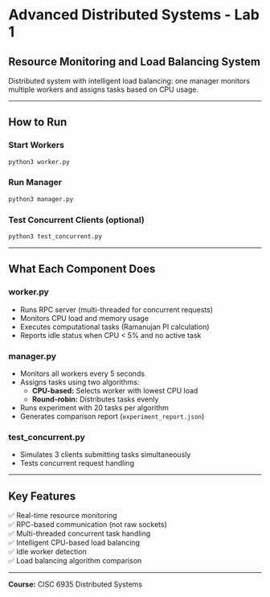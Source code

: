 # Advanced Distributed Systems - Lab 1
## Resource Monitoring and Load Balancing System

Distributed system with intelligent load balancing: one manager monitors multiple workers and assigns tasks based on CPU usage.

---

## How to Run

### Start Workers
```bash
python3 worker.py
```

### Run Manager
```bash
python3 manager.py
```

### Test Concurrent Clients (optional)
```bash
python3 test_concurrent.py
```

---

## What Each Component Does

### **worker.py**
- Runs RPC server (multi-threaded for concurrent requests)
- Monitors CPU load and memory usage
- Executes computational tasks (Ramanujan PI calculation)
- Reports idle status when CPU < 5% and no active task

### **manager.py**
- Monitors all workers every 5 seconds
- Assigns tasks using two algorithms:
  - **CPU-based:** Selects worker with lowest CPU load
  - **Round-robin:** Distributes tasks evenly
- Runs experiment with 20 tasks per algorithm
- Generates comparison report (`experiment_report.json`)

### **test_concurrent.py**
- Simulates 3 clients submitting tasks simultaneously
- Tests concurrent request handling

---

## Key Features
✅ Real-time resource monitoring  
✅ RPC-based communication (not raw sockets)  
✅ Multi-threaded concurrent task handling  
✅ Intelligent CPU-based load balancing  
✅ Idle worker detection  
✅ Load balancing algorithm comparison

---

**Course:** CISC 6935 Distributed Systems

